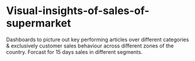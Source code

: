 # Visual-insights-of-sales-of-supermarket
Dashboards to picture out key performing articles over different categories & exclusively customer sales behaviour across different zones of the country.
Forcast for 15 days sales in different segments.
